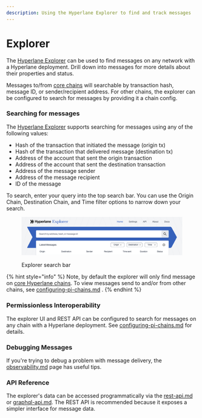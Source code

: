 ```yaml
---
description: Using the Hyperlane Explorer to find and track messages
---
```


# Explorer

The [Hyperlane Explorer](https://explorer.hyperlane.xyz/) can be used to find messages on any network with a Hyperlane deployment. Drill down into messages for more details about their properties and status.

Messages to/from [core chains](../../resources/domains.md) will searchable by transaction hash, message ID, or sender/recipient address. For other chains, the explorer can be configured to search for messages by providing it a chain config.

### Searching for messages

The [Hyperlane Explorer](https://explorer.hyperlane.xyz/) supports searching for messages using any of the following values:

* Hash of the transaction that initiated the message (origin tx)
* Hash of the transaction that delivered message (destination tx)
* Address of the account that sent the origin transaction
* Address of the account that sent the destination transaction
* Address of the message sender
* Address of the message recipient
* ID of the message

To search, enter your query into the top search bar. You can use the Origin Chain, Destination Chain, and Time filter options to narrow down your search.

<figure><img src="../../.gitbook/assets/Screenshot 2023-03-14 at 4.03.15 PM.png" alt=""><figcaption><p>Explorer search bar</p></figcaption></figure>

{% hint style="info" %}
Note, by default the explorer will only find message on [core Hyperlane chains](../../resources/domains.md). To view messages send to and/or from other chains, see [configuring-pi-chains.md](configuring-pi-chains.md "mention") .
{% endhint %}

### Permissionless Interoperability

The explorer UI and REST API can be configured to search for messages on any chain with a Hyperlane deployment. See [configuring-pi-chains.md](configuring-pi-chains.md "mention") for details.

### Debugging Messages

If you're trying to debug a problem with message delivery, the [observability.md](observability.md "mention") page has useful tips.

### API Reference

The explorer's data can be accessed programmatically via the [rest-api.md](rest-api.md "mention") or [graphql-api.md](graphql-api.md "mention"). The REST API is recommended because it exposes a simpler interface for message data.

###
